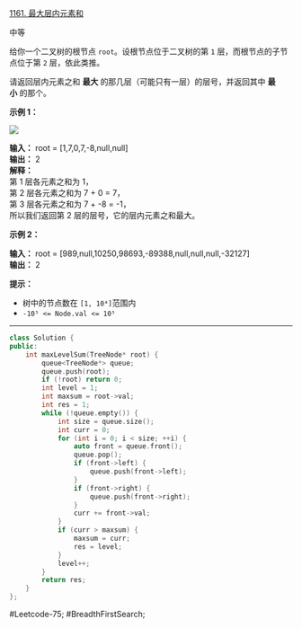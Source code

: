 [1161. 最大层内元素和](https://leetcode.cn/problems/maximum-level-sum-of-a-binary-tree/)

中等

给你一个二叉树的根节点 `root`。设根节点位于二叉树的第 `1` 层，而根节点的子节点位于第 `2` 层，依此类推。

请返回层内元素之和 **最大** 的那几层（可能只有一层）的层号，并返回其中 **最小** 的那个。

**示例 1：**

**![](https://assets.leetcode-cn.com/aliyun-lc-upload/uploads/2019/08/17/capture.jpeg)**

**输入：** root = [1,7,0,7,-8,null,null]  
**输出：** 2  
**解释：**  
第 1 层各元素之和为 1，  
第 2 层各元素之和为 7 + 0 = 7，  
第 3 层各元素之和为 7 + -8 = -1，  
所以我们返回第 2 层的层号，它的层内元素之和最大。  

**示例 2：**

**输入：** root = [989,null,10250,98693,-89388,null,null,null,-32127]  
**输出：** 2  

**提示：**

- 树中的节点数在 `[1, 10⁴]`范围内
- `-10⁵ <= Node.val <= 10⁵`
---- ----
```cpp
class Solution {
public:
    int maxLevelSum(TreeNode* root) {
        queue<TreeNode*> queue;
        queue.push(root);
        if (!root) return 0;
        int level = 1;
        int maxsum = root->val;
        int res = 1;
        while (!queue.empty()) {
            int size = queue.size();
            int curr = 0;
            for (int i = 0; i < size; ++i) {
                auto front = queue.front();
                queue.pop();
                if (front->left) {
                    queue.push(front->left);
                }
                if (front->right) {
                    queue.push(front->right);
                }
                curr += front->val;
            }
            if (curr > maxsum) {
                maxsum = curr;
                res = level;
            }
            level++;
        }
        return res;
    }
};
```

#Leetcode-75; #BreadthFirstSearch;